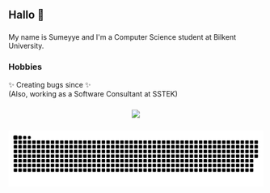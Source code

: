 <h2 align="left">Hallo 👋</h2>

###

<p align="left">My name is Sumeyye and I'm a Computer Science student at Bilkent University.</p>

###

<h3 align="left">Hobbies</h3>


<p align="left">✨ Creating bugs since ✨<br>(Also, working as a Software Consultant at SSTEK)</p>

###

<div align="left">
</div>

###

<div align="center">
  <img src="https://profile-counter.glitch.me/smyy1001/count.svg?"  />
</div>

###

<img src="https://raw.githubusercontent.com/smyy1001/smyy1001/output/snake.svg" alt="Snake animation" />

###
